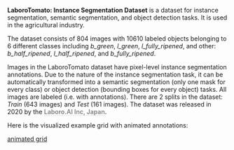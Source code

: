 **LaboroTomato: Instance Segmentation Dataset** is a dataset for instance segmentation, semantic segmentation, and object detection tasks. It is used in the agricultural industry. 

The dataset consists of 804 images with 10610 labeled objects belonging to 6 different classes including *b_green*, *l_green*, *l_fully_ripened*, and other: *b_half_ripened*, *l_half_ripened*, and *b_fully_ripened*.

Images in the LaboroTomato dataset have pixel-level instance segmentation annotations. Due to the nature of the instance segmentation task, it can be automatically transformed into a semantic segmentation (only one mask for every class) or object detection (bounding boxes for every object) tasks. All images are labeled (i.e. with annotations). There are 2 splits in the dataset: *Train* (643 images) and *Test* (161 images). The dataset was released in 2020 by the <span style="font-weight: 600; color: grey; border-bottom: 1px dashed #d3d3d3;">Laboro.AI Inc, Japan</span>.

Here is the visualized example grid with animated annotations:

[animated grid](https://github.com/dataset-ninja/laboro-tomato/raw/main/visualizations/horizontal_grid.webm)
